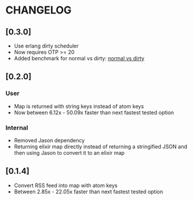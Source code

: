 # CHANGELOG

## [0.3.0]

- Use erlang dirty scheduler
- Now requires OTP >= 20
- Added benchmark for normal vs dirty: [normal vs dirty](bench/output/dirty_vs_normal.md)

## [0.2.0]

### User

- Map is returned with string keys instead of atom keys
- Now between 6.12x - 50.09x faster than next fastest tested option

### Internal

- Removed Jason dependency
- Returning elixir map directly instead of returning a stringified JSON and then using Jason to convert it to an elixir map

## [0.1.4]

- Convert RSS feed into map with atom keys
- Between 2.85x - 22.05x faster than next fastest tested option
